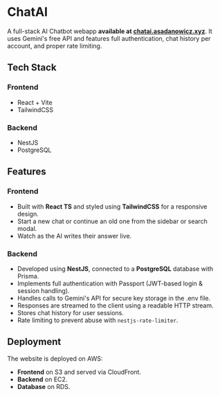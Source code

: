 # ChatAI

A full-stack AI Chatbot webapp **available at <a href="http://chatai.asadanowicz.xyz">chatai.asadanowicz.xyz</a>**. It uses Gemini's free API and features full authentication, chat history per account, and proper rate limiting.

## Tech Stack

### Frontend

- React + Vite
- TailwindCSS

### Backend

- NestJS
- PostgreSQL

## Features

### Frontend

- Built with **React TS** and styled using **TailwindCSS** for a responsive design.
- Start a new chat or continue an old one from the sidebar or search modal.
- Watch as the AI writes their answer live.

### Backend

- Developed using **NestJS**, connected to a **PostgreSQL** database with Prisma.
- Implements full authentication with Passport (JWT-based login & session handling).
- Handles calls to Gemini's API for secure key storage in the .env file.
- Responses are streamed to the client using a readable HTTP stream.
- Stores chat history for user sessions.
- Rate limiting to prevent abuse with `nestjs-rate-limiter`.

## Deployment

The website is deployed on AWS:
- **Frontend** on S3 and served via CloudFront.
- **Backend** on EC2.
- **Database** on RDS.
